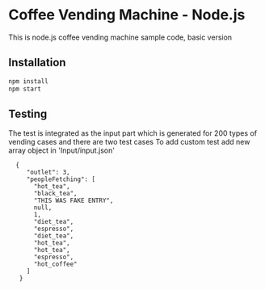 # Coffee Vending Machine - Node.js

This is node.js coffee vending machine sample code, basic version 

## Installation

```bash
npm install
npm start
```

## Testing
The test is integrated as the input part which is generated for 200 types of vending cases and there are two test cases
To add custom test add new array object in 'Input/input.json'

```$xslt
  {
     "outlet": 3,
     "peopleFetching": [
       "hot_tea",
       "black_tea",
       "THIS WAS FAKE ENTRY",
       null,
       1,
       "diet_tea",
       "espresso",
       "diet_tea",
       "hot_tea",
       "hot_tea",
       "espresso",
       "hot_coffee"
     ]
   }
```